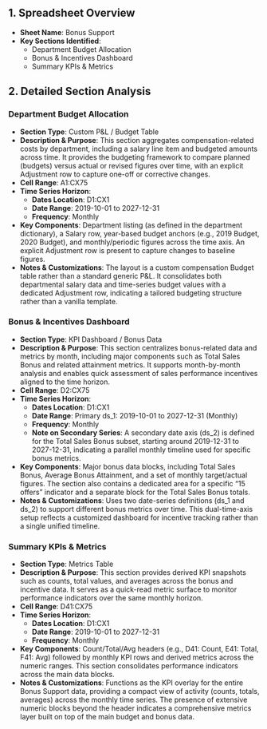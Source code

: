 ## 1. Spreadsheet Overview
- **Sheet Name**: Bonus Support
- **Key Sections Identified**:
  - Department Budget Allocation
  - Bonus & Incentives Dashboard
  - Summary KPIs & Metrics

## 2. Detailed Section Analysis

### Department Budget Allocation
- **Section Type**: Custom P&L / Budget Table
- **Description & Purpose**: This section aggregates compensation-related costs by department, including a salary line item and budgeted amounts across time. It provides the budgeting framework to compare planned (budgets) versus actual or revised figures over time, with an explicit Adjustment row to capture one-off or corrective changes.
- **Cell Range**: A1:CX75
- **Time Series Horizon**:
  - **Dates Location**: D1:CX1
  - **Date Range**: 2019-10-01 to 2027-12-31
  - **Frequency**: Monthly
- **Key Components**: Department listing (as defined in the department dictionary), a Salary row, year-based budget anchors (e.g., 2019 Budget, 2020 Budget), and monthly/periodic figures across the time axis. An explicit Adjustment row is present to capture changes to baseline figures.
- **Notes & Customizations**: The layout is a custom compensation Budget table rather than a standard generic P&L. It consolidates both departmental salary data and time-series budget values with a dedicated Adjustment row, indicating a tailored budgeting structure rather than a vanilla template.

### Bonus & Incentives Dashboard
- **Section Type**: KPI Dashboard / Bonus Data
- **Description & Purpose**: This section centralizes bonus-related data and metrics by month, including major components such as Total Sales Bonus and related attainment metrics. It supports month-by-month analysis and enables quick assessment of sales performance incentives aligned to the time horizon.
- **Cell Range**: D2:CX75
- **Time Series Horizon**:
  - **Dates Location**: D1:CX1
  - **Date Range**: Primary ds_1: 2019-10-01 to 2027-12-31 (Monthly)
  - **Frequency**: Monthly
  - **Note on Secondary Series**: A secondary date axis (ds_2) is defined for the Total Sales Bonus subset, starting around 2019-12-31 to 2027-12-31, indicating a parallel monthly timeline used for specific bonus metrics.
- **Key Components**: Major bonus data blocks, including Total Sales Bonus, Average Bonus Attainment, and a set of monthly target/actual figures. The section also contains a dedicated area for a specific “15 offers” indicator and a separate block for the Total Sales Bonus totals.
- **Notes & Customizations**: Uses two date-series definitions (ds_1 and ds_2) to support different bonus metrics over time. This dual-time-axis setup reflects a customized dashboard for incentive tracking rather than a single unified timeline.

### Summary KPIs & Metrics
- **Section Type**: Metrics Table
- **Description & Purpose**: This section provides derived KPI snapshots such as counts, total values, and averages across the bonus and incentive data. It serves as a quick-read metric surface to monitor performance indicators over the same monthly horizon.
- **Cell Range**: D41:CX75
- **Time Series Horizon**:
  - **Dates Location**: D1:CX1
  - **Date Range**: 2019-10-01 to 2027-12-31
  - **Frequency**: Monthly
- **Key Components**: Count/Total/Avg headers (e.g., D41: Count, E41: Total, F41: Avg) followed by monthly KPI rows and derived metrics across the numeric ranges. This section consolidates performance indicators across the main data blocks.
- **Notes & Customizations**: Functions as the KPI overlay for the entire Bonus Support data, providing a compact view of activity (counts, totals, averages) across the monthly time series. The presence of extensive numeric blocks beyond the header indicates a comprehensive metrics layer built on top of the main budget and bonus data.